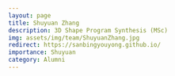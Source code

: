 ```yaml
---
layout: page
title: Shuyuan Zhang
description: 3D Shape Program Synthesis (MSc) 
img: assets/img/team/ShuyuanZhang.jpg
redirect: https://sanbingyouyong.github.io/
importance: Shuyuan
category: Alumni
---
```

